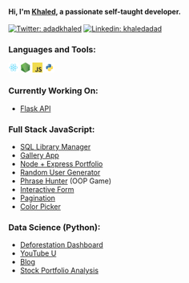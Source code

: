 **Hi, I'm [Khaled](https://www.khaledadad.com/), a passionate self-taught developer.** 
<br/>
<br/>
[![Twitter: adadkhaled](https://img.shields.io/twitter/follow/adadkhaled?style=social)](https://twitter.com/adadkhaled)
[![Linkedin: khaledadad](https://img.shields.io/badge/-khaledadad-blue?style=flat-square&logo=Linkedin&logoColor=white&link=https://www.linkedin.com/in/khaledadad/)](https://www.linkedin.com/in/khaledadad/)

### **Languages and Tools:**  

<code><img height="20" src="https://raw.githubusercontent.com/github/explore/80688e429a7d4ef2fca1e82350fe8e3517d3494d/topics/react/react.png"></code>
<code><img height="20" src="https://raw.githubusercontent.com/github/explore/80688e429a7d4ef2fca1e82350fe8e3517d3494d/topics/nodejs/nodejs.png"></code>
<code><img height="20" src="https://raw.githubusercontent.com/github/explore/80688e429a7d4ef2fca1e82350fe8e3517d3494d/topics/javascript/javascript.png"></code>
<code><img height="20" src="https://raw.githubusercontent.com/github/explore/80688e429a7d4ef2fca1e82350fe8e3517d3494d/topics/python/python.png"></code>

### Currently Working On:
- [Flask API](https://github.com/khaloodi/flask-REST-API)

### Full Stack JavaScript:
- [SQL Library Manager](https://github.com/khaloodi/SQL-library-manager)
- [Gallery App](https://amazing-gallery-app.netlify.app)
- [Node + Express Portfolio](https://ka-node-portfolio.herokuapp.com/) 
- [Random User Generator](https://www.khaledadad.com/randomusers/)
- [Phrase Hunter](https://www.khaledadad.com/phrasehunter/) (OOP Game)
- [Interactive Form](https://www.khaledadad.com/interactive-form/)
- [Pagination](https://www.khaledadad.com/treehouse/data-pagination-and-filtering-v1/)
- [Color Picker](http://www.khaledadad.com/treehouse/a_random_quote_generator-v1/)

### Data Science (Python):
- [Deforestation Dashboard](https://deforestationdashboard.netlify.com/)
- [YouTube U](https://youtube-u.netlify.com/)
- [Blog](https://www.khaledadad.com)
- [Stock Portfolio Analysis](https://www.khaledadad.com/capstone)
